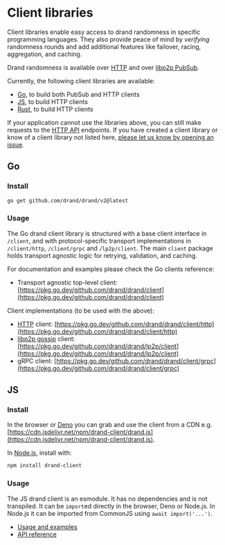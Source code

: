 # Client libraries

Client libraries enable easy access to drand randomness in specific programming languages. They also provide peace of mind by _verifying_ randomness rounds and add additional features like failover, racing, aggregation, and caching.

Drand randomness is available over [HTTP](/developer/http-api/) and over [libp2p PubSub](/developer/gossipsub/).

Currently, the following client libraries are available:

- [Go](https://github.com/drand/go-clients), to build both PubSub and HTTP clients
- [JS](https://github.com/drand/drand-client), to build HTTP clients
- [Rust](https://github.com/thibmeu/drand-rs/tree/main/drand_core), to build HTTP clients

If your application cannot use the libraries above, you can still make requests to the [HTTP API](/developer/http-api/) endpoints. If you have created a client library or know of a client library not listed here, [please let us know by opening an issue](https://github.com/drand/website/issues/new).

## Go

### Install

```sh
go get github.com/drand/drand/v2@latest
```

### Usage

The Go drand client library is structured with a base client interface in `/client`, and with protocol-specific transport implementations in `/client/http`, `/client/grpc` and `/lp2p/client`. The main `client` package holds transport agnostic logic for retrying, validation, and caching.

For documentation and examples please check the Go clients reference:

* Transport agnostic top-level client: [https://pkg.go.dev/github.com/drand/drand/client](https://pkg.go.dev/github.com/drand/drand/client)

Client implementations (to be used with the above):

* [HTTP](/developer/http-api/) client: [https://pkg.go.dev/github.com/drand/drand/client/http](https://pkg.go.dev/github.com/drand/drand/client/http)
* [libp2p gossip](/developer/gossipsub/) client: [https://pkg.go.dev/github.com/drand/drand/lp2p/client](https://pkg.go.dev/github.com/drand/drand/lp2p/client)
* gRPC client: [https://pkg.go.dev/github.com/drand/drand/client/grpc](https://pkg.go.dev/github.com/drand/drand/client/grpc)


## JS

### Install

In the browser or [Deno](https://deno.land) you can grab and use the client from a CDN e.g. [https://cdn.jsdelivr.net/npm/drand-client/drand.js](https://cdn.jsdelivr.net/npm/drand-client/drand.js).

In [Node.js](https://nodejs.org), install with:

```sh
npm install drand-client
```

### Usage

The JS drand client is an esmodule. It has no dependencies and is not transpiled. It can be `import`ed directly in the browser, Deno or Node.js. In Node.js it can be imported from CommonJS using `await import('...')`.

* [Usage and examples](https://github.com/drand/drand-client#usage)
* [API reference](https://github.com/drand/drand-client#api)


